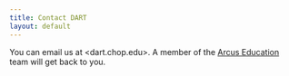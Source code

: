 ```yaml
---
title: Contact DART
layout: default
---
```


You can email us at <dart.chop.edu>. A member of the [Arcus Education](https://education.arcus.chop.edu/team/) team will get back to you.
